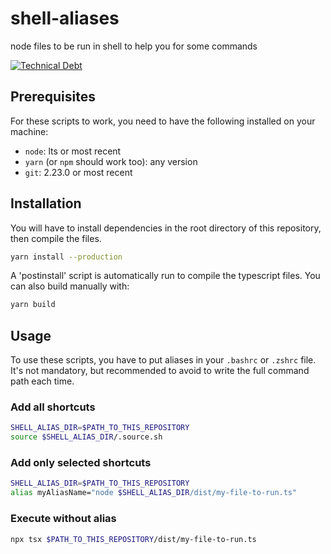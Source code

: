 # shell-aliases

node files to be run in shell to help you for some commands

[![Technical Debt](https://sonarcloud.io/api/project_badges/measure?project=shell-aliases&metric=sqale_index)](https://sonarcloud.io/summary/new_code?id=shell-aliases)

## Prerequisites

For these scripts to work, you need to have the following installed on your machine:

- `node`: lts or most recent
- `yarn` (or `npm` should work too): any version
- `git`: 2.23.0 or most recent

## Installation

You will have to install dependencies in the root directory of this repository, then compile the files.

```bash
yarn install --production
```

A 'postinstall' script is automatically run to compile the typescript files. You can also build manually with:

```bash
yarn build
````

## Usage

To use these scripts, you have to put aliases in your `.bashrc` or `.zshrc` file.
It's not mandatory, but recommended to avoid to write the full command path each time.

### Add all shortcuts

```bash
SHELL_ALIAS_DIR=$PATH_TO_THIS_REPOSITORY
source $SHELL_ALIAS_DIR/.source.sh
```

### Add only selected shortcuts

```bash
SHELL_ALIAS_DIR=$PATH_TO_THIS_REPOSITORY
alias myAliasName="node $SHELL_ALIAS_DIR/dist/my-file-to-run.ts"
```

### Execute without alias

```bash
npx tsx $PATH_TO_THIS_REPOSITORY/dist/my-file-to-run.ts
```
